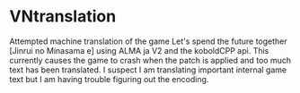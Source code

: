 # VNtranslation
 Attempted machine translation of the game Let's spend the future together [Jinrui no Minasama e] using ALMA ja V2 and the koboldCPP api.
 This currently causes the game to crash when the patch is applied and too much text has been translated.
 I suspect I am translating important internal game text but I am having trouble figuring out the encoding.

